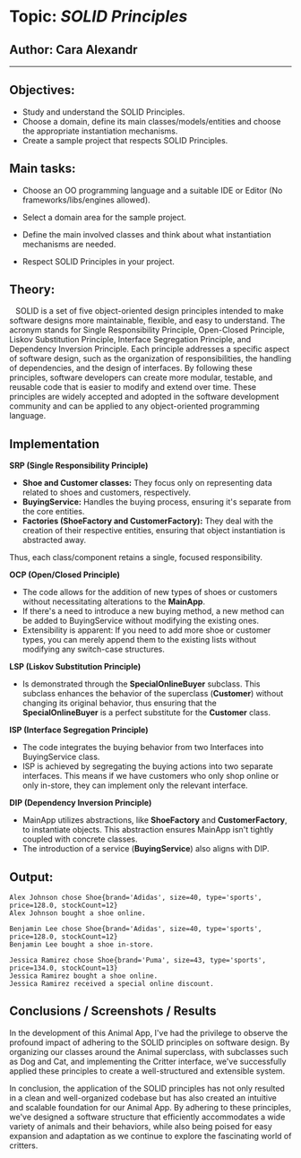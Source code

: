 # Topic: *SOLID Principles*

## Author: Cara Alexandr

----

## Objectives:

* Study and understand the SOLID Principles.
* Choose a domain, define its main classes/models/entities and choose the appropriate instantiation mechanisms.
* Create a sample project that respects SOLID Principles.

## Main tasks:
* Choose an OO programming language and a suitable IDE or Editor (No frameworks/libs/engines allowed).

* Select a domain area for the sample project.

* Define the main involved classes and think about what instantiation mechanisms are needed.

* Respect SOLID Principles in your project.



## Theory:
&ensp; SOLID is a set of five object-oriented design principles intended to make software designs more maintainable, flexible, and easy to understand. The acronym stands for Single Responsibility Principle, Open-Closed Principle, Liskov Substitution Principle, Interface Segregation Principle, and Dependency Inversion Principle. Each principle addresses a specific aspect of software design, such as the organization of responsibilities, the handling of dependencies, and the design of interfaces. By following these principles, software developers can create more modular, testable, and reusable code that is easier to modify and extend over time. These principles are widely accepted and adopted in the software development community and can be applied to any object-oriented programming language.


## Implementation
__SRP (Single Responsibility Principle)__

* __Shoe and Customer classes:__ They focus only on representing data related to shoes and customers, respectively.
* __BuyingService:__ Handles the buying process, ensuring it's separate from the core entities.
* __Factories (ShoeFactory and CustomerFactory):__ They deal with the creation of their respective entities, ensuring that object instantiation is abstracted away.

Thus, each class/component retains a single, focused responsibility.

__OCP (Open/Closed Principle)__

* The code allows for the addition of new types of shoes or customers without necessitating alterations to the **MainApp**.
* If there's a need to introduce a new buying method, a new method can be added to BuyingService without modifying the existing ones.
* Extensibility is apparent: If you need to add more shoe or customer types, you can merely append them to the existing lists without modifying any switch-case structures.

__LSP (Liskov Substitution Principle)__

* Is demonstrated through the **SpecialOnlineBuyer** subclass. This subclass enhances the behavior of the superclass (**Customer**) without changing its original behavior, thus ensuring that the **SpecialOnlineBuyer** is a perfect substitute for the **Customer** class.

__ISP (Interface Segregation Principle)__

* The code integrates the buying behavior from two Interfaces into BuyingService class.
* ISP is achieved by segregating the buying actions into two separate interfaces. This means if we have customers who only shop online or only in-store, they can implement only the relevant interface.

__DIP (Dependency Inversion Principle)__

* MainApp utilizes abstractions, like **ShoeFactory** and **CustomerFactory**, to instantiate objects. This abstraction ensures MainApp isn't tightly coupled with concrete classes.
* The introduction of a service (**BuyingService**) also aligns with DIP.

## Output:
```
Alex Johnson chose Shoe{brand='Adidas', size=40, type='sports', price=128.0, stockCount=12}
Alex Johnson bought a shoe online.

Benjamin Lee chose Shoe{brand='Adidas', size=40, type='sports', price=128.0, stockCount=12}
Benjamin Lee bought a shoe in-store.

Jessica Ramirez chose Shoe{brand='Puma', size=43, type='sports', price=134.0, stockCount=13}
Jessica Ramirez bought a shoe online.
Jessica Ramirez received a special online discount.
```


## Conclusions / Screenshots / Results

In the development of this Animal App, I've had the privilege to observe the profound impact of adhering to the SOLID principles on software design. By organizing our classes around the Animal superclass, with subclasses such as Dog and Cat, and implementing the Critter interface, we've successfully applied these principles to create a well-structured and extensible system.

In conclusion, the application of the SOLID principles has not only resulted in a clean and well-organized codebase but has also created an intuitive and scalable foundation for our Animal App. By adhering to these principles, we've designed a software structure that efficiently accommodates a wide variety of animals and their behaviors, while also being poised for easy expansion and adaptation as we continue to explore the fascinating world of critters.
